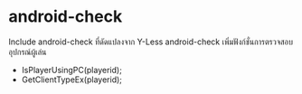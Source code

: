 # android-check

Include android-check ที่ดัดแปลงจาก Y-Less android-check เพิ่มฟังก์ชั่นการตรวจสอบอุปกรณ์ผู้เล่น
- IsPlayerUsingPC(playerid); 
- GetClientTypeEx(playerid);
